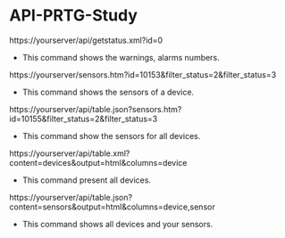 # API-PRTG-Study

https://yourserver/api/getstatus.xml?id=0

* This command shows the warnings, alarms numbers.

https://yourserver/sensors.htm?id=10153&filter_status=2&filter_status=3

* This command shows the sensors of a device.

https://yourserver/api/table.json?sensors.htm?id=10155&filter_status=2&filter_status=3

* This command show the sensors for all devices.

https://yourserver/api/table.xml?content=devices&output=html&columns=device

* This command present all devices.

https://yourserver/api/table.json?content=sensors&output=html&columns=device,sensor

* This command shows all devices and your sensors.
